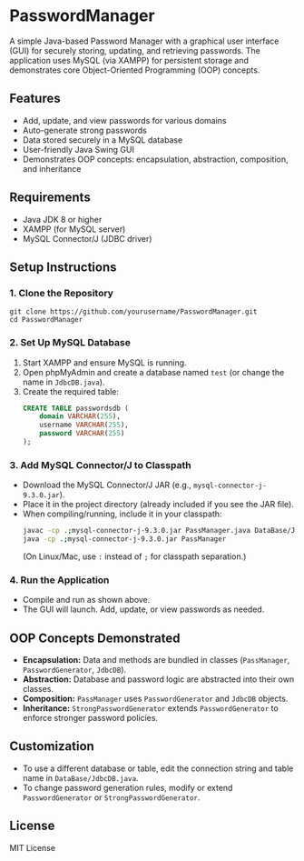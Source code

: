 # PasswordManager

A simple Java-based Password Manager with a graphical user interface (GUI) for securely storing, updating, and retrieving passwords. The application uses MySQL (via XAMPP) for persistent storage and demonstrates core Object-Oriented Programming (OOP) concepts.

## Features
- Add, update, and view passwords for various domains
- Auto-generate strong passwords
- Data stored securely in a MySQL database
- User-friendly Java Swing GUI
- Demonstrates OOP concepts: encapsulation, abstraction, composition, and inheritance

## Requirements
- Java JDK 8 or higher
- XAMPP (for MySQL server)
- MySQL Connector/J (JDBC driver)

## Setup Instructions

### 1. Clone the Repository
```
git clone https://github.com/yourusername/PasswordManager.git
cd PasswordManager
```

### 2. Set Up MySQL Database
1. Start XAMPP and ensure MySQL is running.
2. Open phpMyAdmin and create a database named `test` (or change the name in `JdbcDB.java`).
3. Create the required table:
   ```sql
   CREATE TABLE passwordsdb (
       domain VARCHAR(255),
       username VARCHAR(255),
       password VARCHAR(255)
   );
   ```

### 3. Add MySQL Connector/J to Classpath
- Download the MySQL Connector/J JAR (e.g., `mysql-connector-j-9.3.0.jar`).
- Place it in the project directory (already included if you see the JAR file).
- When compiling/running, include it in your classpath:
  ```sh
  javac -cp .;mysql-connector-j-9.3.0.jar PassManager.java DataBase/JdbcDB.java PasswordGenerator.java StrongPasswordGenerator.java
  java -cp .;mysql-connector-j-9.3.0.jar PassManager
  ```
  (On Linux/Mac, use `:` instead of `;` for classpath separation.)

### 4. Run the Application
- Compile and run as shown above.
- The GUI will launch. Add, update, or view passwords as needed.

## OOP Concepts Demonstrated
- **Encapsulation:** Data and methods are bundled in classes (`PassManager`, `PasswordGenerator`, `JdbcDB`).
- **Abstraction:** Database and password logic are abstracted into their own classes.
- **Composition:** `PassManager` uses `PasswordGenerator` and `JdbcDB` objects.
- **Inheritance:** `StrongPasswordGenerator` extends `PasswordGenerator` to enforce stronger password policies.

## Customization
- To use a different database or table, edit the connection string and table name in `DataBase/JdbcDB.java`.
- To change password generation rules, modify or extend `PasswordGenerator` or `StrongPasswordGenerator`.

## License
MIT License 